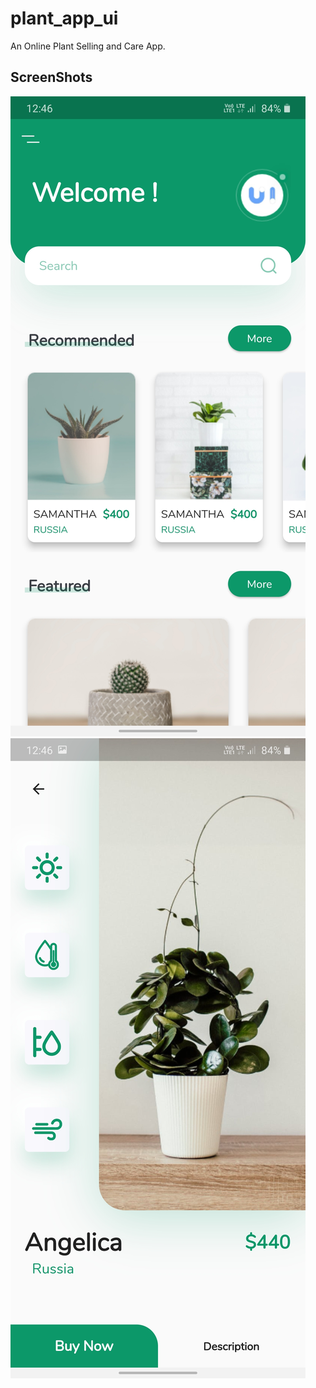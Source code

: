 # plant_app_ui

An Online Plant Selling and Care App.

## ScreenShots

![Home Screen](/assets/PlantaCare-HomeScreen.jpg) 
![Detail Screen](/assets/PlantaCare-DetailScreen.jpg)
